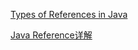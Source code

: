 [Types of References in Java](https://www.geeksforgeeks.org/types-references-java/)

[Java Reference详解 ](https://my.oschina.net/robinyao/blog/829983)